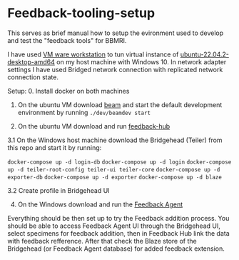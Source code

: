 # Feedback-tooling-setup

This serves as brief manual how to setup the evironment used to develop and test the "feedback tools" for BBMRI. 

I have used [VM ware workstation](https://www.vmware.com/products/workstation-player/workstation-player-evaluation.html) to tun virtual instance of [ubuntu-22.04.2-desktop-amd64](https://ubuntu.com/download/desktop) on my host machine with Windows 10. In network adapter settings I have used Bridged network connection with replicated network connection state.

Setup:
0. Install docker on both machines

1. On the ubuntu VM download [beam](https://github.com/samply/beam#development-environment) and start the default development environment by running `./dev/beamdev start`

2. On the ubuntu VM download and run [feedback-hub](https://github.com/AdamRepasky/feedback-hub)

3.1 On the Windows host machine download the Bridgehead (Teiler) from this repo and start it by running:

`docker-compose up -d login-db`
`docker-compose up -d login`
`docker-compose up -d teiler-root-config teiler-ui teiler-core`
`docker-compose up -d exporter-db`
`docker-compose up -d exporter`
`docker-compose up -d blaze`

3.2 Create profile in Bridgehead UI

4. On the Windows download and run the [Feedback Agent](https://github.com/AdamRepasky/feedback-agent)

Everything should be then set up to try the Feedback addition process.
You should be able to access Feedback Agent UI through the Bridgehead UI, select specimens for feedback addition, then in Feedback Hub link the data with feedback refference.
After that check the Blaze store of the Bridgehead (or Feedback Agent database) for added feedback extension.




